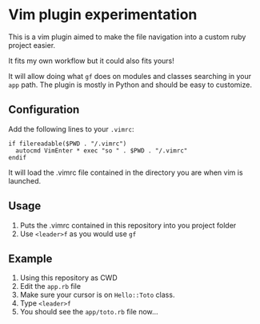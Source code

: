 # Vim plugin experimentation

This is a vim plugin aimed to make the file navigation into a custom ruby project easier.

It fits my own workflow but it could also fits yours!

It will allow doing what `gf` does on modules and classes searching in your `app` path.
The plugin is mostly in Python and should be easy to customize.

## Configuration

Add the following lines to your `.vimrc`:

``` viml
if filereadable($PWD . "/.vimrc")
  autocmd VimEnter * exec "so " . $PWD . "/.vimrc"
endif
```

It will load the .vimrc file contained in the directory you are when vim is launched.

## Usage

1. Puts the .vimrc contained in this repository into you project folder
2. Use `<leader>f` as you would use `gf`

## Example

1. Using this repository as CWD
2. Edit the `app.rb` file
3. Make sure your cursor is on `Hello::Toto` class.
4. Type `<leader>f`
5. You should see the `app/toto.rb` file now...
